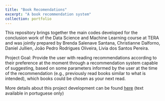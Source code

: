 ```yaml
---
title: "Book Recomendations"
excerpt: "A book recommendation system"
collection: portfolio
---
```


This repository brings together the main codes developed for the conclusion work of the Data Science and Machine Learning course at TERA and was jointly prepared by Brenda Salenave Santana, Christianne Dalforno, Daniel Jullien, João Pedro Rodrigues Oliveira, Livia dos Santos Pereira.

Project Goal: Provide the user with reading recommendations according to their preference at the moment through a recommendation system capable of suggesting, based on some parameters informed by the user at the time of the recommendation (e.g., previously read books similar to what is intended), which books could be chosen as your next read.

More details about this project development can be found [here](https://medium.com/@bssalenave/sistema-de-recomendação-de-livros-e64140035910) (text available in portuguese only)
